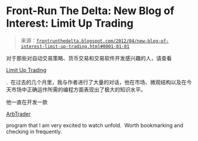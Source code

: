 <!--yml

category: 未分类

date: 2024-05-12 23:29:20

-->

# Front-Run The Delta: New Blog of Interest: Limit Up Trading

> 来源：[`frontrunthedelta.blogspot.com/2012/04/new-blog-of-interest-limit-up-trading.html#0001-01-01`](https://frontrunthedelta.blogspot.com/2012/04/new-blog-of-interest-limit-up-trading.html#0001-01-01)

对于那些对自动交易策略、货币交易和交易软件开发感兴趣的人，请查看

[Limit Up Trading](http://limituptrading.wordpress.com/)

.  在过去的几个月里，我与作者进行了大量的对话，他在市场、微观结构以及在今天市场中正确运作所需的编程方面表现出了极大的知识水平。

他一直在开发一款

[ArbTrader](http://limituptrading.wordpress.com/2012/03/05/change-of-direction/)

program that I am very excited to watch unfold.  Worth bookmarking and checking in frequently.
